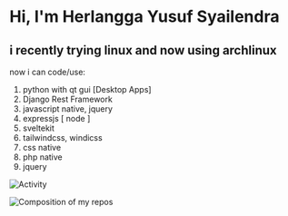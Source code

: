 # Hi, I'm Herlangga Yusuf Syailendra
## i recently trying linux and now using archlinux
now i can code/use:
1. python with qt gui [Desktop Apps]
2. Django Rest Framework
3. javascript native, jquery
4. expressjs [ node ]
5. sveltekit
6. tailwindcss, windicss
7. css native
8. php native
9. jquery


![Activity](https://github-readme-stats.vercel.app/api?username=herlangga72&count_private=true&show_icons=true&theme=dark)

![Composition of my repos](https://github-readme-stats.vercel.app/api/top-langs/?username=herlangga72&count_private=true&show_icons=true&theme=dark&layout=compact&langs_count=10)
